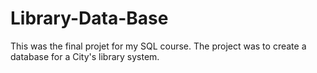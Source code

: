 # Library-Data-Base
This was the final projet for my SQL course.  The project was to create a database for a City's library system.
